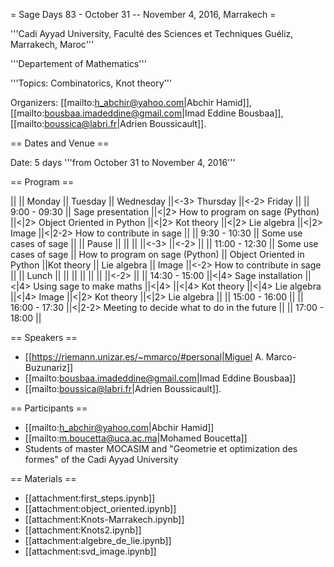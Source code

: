 = Sage Days 83 - October 31 -- November 4, 2016, Marrakech =



'''Cadi Ayyad University, Faculté des Sciences et Techniques Guéliz, Marrakech, Maroc'''

'''Departement of Mathematics'''

'''Topics: Combinatorics, Knot theory'''

Organizers: [[mailto:h_abchir@yahoo.com|Abchir Hamid]], [[mailto:bousbaa.imadeddine@gmail.com|Imad Eddine Bousbaa]],
[[mailto:boussica@labri.fr|Adrien Boussicault]]. 

== Dates and Venue ==

Date: 5 days '''from October 31 to November 4, 2016'''

== Program ==

||               || Monday                 || Tuesday                             || Wednesday                     ||<-3> Thursday                                   ||<-2> Friday                        ||
|| 9:00 - 09:30  || Sage presentation      ||<|2> How to program on sage (Python) ||<|2> Object Oriented in Python ||<|2> Kot theory ||<|2> Lie algebra ||<|2> Image ||<|2-2> How to contribute in sage ||
|| 9:30 - 10:30  || Some use cases of sage ||
|| Pause         ||                        ||                                     ||                               ||<-3>                                            ||<-2>                               ||
|| 11:00 - 12:30 || Some use cases of sage || How to program on sage (Python)     || Object Oriented in Python     ||Kot theory      || Lie algebra     || Image     ||<-2> How to contribute in sage ||
|| Lunch         ||                        ||                                     ||                               ||                ||                 ||           ||<-2>                               ||
|| 14:30 - 15:00 ||<|4> Sage installation  ||<|4> Using sage to make maths        ||<|4>                           ||<|4> Kot theory ||<|4> Lie algebra ||<|4> Image ||<|2> Kot theory ||<|2> Lie algebra ||
|| 15:00 - 16:00 ||
|| 16:00 - 17:30 ||<|2-2> Meeting to decide what to do in the future ||
|| 17:00 - 18:00 ||



== Speakers ==

 * [[https://riemann.unizar.es/~mmarco/#personal|Miguel A. Marco-Buzunariz]]
 * [[mailto:bousbaa.imadeddine@gmail.com|Imad Eddine Bousbaa]]
 * [[mailto:boussica@labri.fr|Adrien Boussicault]]. 

== Participants ==

 * [[mailto:h_abchir@yahoo.com|Abchir Hamid]]
 * [[mailto:m.boucetta@uca.ac.ma|Mohamed Boucetta]]
 * Students of master MOCASIM and "Geometrie et optimization des formes" of the Cadi Ayyad University


== Materials ==

 * [[attachment:first_steps.ipynb]]
 * [[attachment:object_oriented.ipynb]]
 * [[attachment:Knots-Marrakech.ipynb]]
 * [[attachment:Knots2.ipynb]]
 * [[attachment:algebre_de_lie.ipynb]]
 * [[attachment:svd_image.ipynb]]
